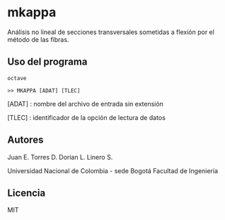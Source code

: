 # mkappa

Análisis no lineal de secciones transversales sometidas a flexión por el método de las fibras.

## Uso del programa

```
octave

>> MKAPPA [ADAT] [TLEC]
```

[ADAT] : nombre del archivo de entrada sin extensión

[TLEC] : identificador de la opción de lectura de datos

## Autores

Juan E. Torres D.
Dorian L. Linero S.

Universidad Nacional de Colombia - sede Bogotá
Facultad de Ingeniería

## Licencia

MIT
